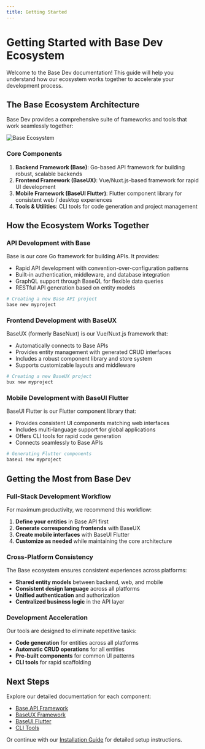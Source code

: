 ```yaml
---
title: Getting Started
---
```


# Getting Started with Base Dev Ecosystem

Welcome to the Base Dev documentation! This guide will help you understand how our ecosystem works together to accelerate your development process.

## The Base Ecosystem Architecture

Base Dev provides a comprehensive suite of frameworks and tools that work seamlessly together:

![Base Ecosystem](/images/base-ecosystem.png)

### Core Components

1. **Backend Framework (Base)**: Go-based API framework for building robust, scalable backends
2. **Frontend Framework (BaseUX)**: Vue/Nuxt.js-based framework for rapid UI development
3. **Mobile Framework (BaseUI Flutter)**: Flutter component library for consistent web / desktop experiences
4. **Tools & Utilities**: CLI tools for code generation and project management

## How the Ecosystem Works Together

### API Development with Base

Base is our core Go framework for building APIs. It provides:

- Rapid API development with convention-over-configuration patterns
- Built-in authentication, middleware, and database integration
- GraphQL support through BaseQL for flexible data queries
- RESTful API generation based on entity models

```bash
# Creating a new Base API project
base new myproject
```

### Frontend Development with BaseUX

BaseUX (formerly BaseNuxt) is our Vue/Nuxt.js framework that:

- Automatically connects to Base APIs
- Provides entity management with generated CRUD interfaces
- Includes a robust component library and store system
- Supports customizable layouts and middleware

```bash
# Creating a new BaseUX project
bux new myproject
```

### Mobile Development with BaseUI Flutter

BaseUI Flutter is our Flutter component library that:

- Provides consistent UI components matching web interfaces
- Includes multi-language support for global applications
- Offers CLI tools for rapid code generation
- Connects seamlessly to Base APIs

```bash
# Generating Flutter components
baseui new myproject
```

## Getting the Most from Base Dev

### Full-Stack Development Workflow

For maximum productivity, we recommend this workflow:

1. **Define your entities** in Base API first
2. **Generate corresponding frontends** with BaseUX 
3. **Create mobile interfaces** with BaseUI Flutter
4. **Customize as needed** while maintaining the core architecture

### Cross-Platform Consistency

The Base ecosystem ensures consistent experiences across platforms:

- **Shared entity models** between backend, web, and mobile
- **Consistent design language** across all platforms
- **Unified authentication** and authorization
- **Centralized business logic** in the API layer

### Development Acceleration

Our tools are designed to eliminate repetitive tasks:

- **Code generation** for entities across all platforms
- **Automatic CRUD operations** for all entities
- **Pre-built components** for common UI patterns
- **CLI tools** for rapid scaffolding
 

## Next Steps

Explore our detailed documentation for each component:

- [Base API Framework](/projects/base/)
- [BaseUX Framework](/projects/bux/)
- [BaseUI Flutter](/projects/baseui-flutter/)
- [CLI Tools](/projects/basecmd/)

Or continue with our [Installation Guide](/guide/installation) for detailed setup instructions.
